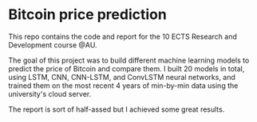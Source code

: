 # Bitcoin price prediction

This repo contains the code and report for the 10 ECTS Research and Development course @AU.

The goal of this project was to build different machine learning models to predict the price of Bitcoin and compare them. I built 20 models in total, using LSTM, CNN, CNN-LSTM, and ConvLSTM neural networks, and trained them on the most recent 4 years of min-by-min data using the university's cloud server.

The report is sort of half-assed but I achieved some great results.
